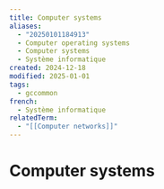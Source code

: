 ```yaml
---
title: Computer systems
aliases:
  - "20250101184913"
  - Computer operating systems
  - Computer systems
  - Système informatique
created: 2024-12-18
modified: 2025-01-01
tags:
  - gccommon
french:
  - Système informatique
relatedTerm:
  - "[[Computer networks]]"
---
```

# Computer systems
